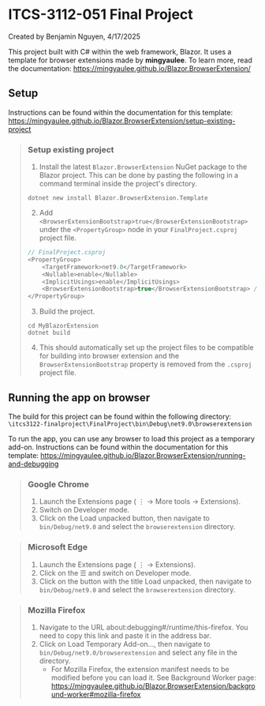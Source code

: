 # ITCS-3112-051 Final Project

Created by Benjamin Nguyen, 4/17/2025

This project built with C# within the web framework, Blazor. It uses a template for browser extensions made by **mingyaulee**. To learn more, read the documentation: https://mingyaulee.github.io/Blazor.BrowserExtension/

## Setup

Instructions can be found within the documentation for this template: https://mingyaulee.github.io/Blazor.BrowserExtension/setup-existing-project

> ### Setup existing project
> 1. Install the latest `Blazor.BrowserExtension` NuGet package to the Blazor project. This can be done by pasting the following in a command terminal inside the project's directory.
> ```
> dotnet new install Blazor.BrowserExtension.Template
> ```
> 2. Add `<BrowserExtensionBootstrap>true</BrowserExtensionBootstrap>` under the `<PropertyGroup>` node in your `FinalProject.csproj` project file.
> ``` csharp
> // FinalProject.csproj
> <PropertyGroup>
>     <TargetFramework>net9.0</TargetFramework>
>     <Nullable>enable</Nullable>
>     <ImplicitUsings>enable</ImplicitUsings>
>     <BrowserExtensionBootstrap>true</BrowserExtensionBootstrap> // code to add
> </PropertyGroup>
> ```
> 3. Build the project.
> ```
> cd MyBlazorExtension
> dotnet build
> ```
> 4. This should automatically set up the project files to be compatible for building into browser extension and the `BrowserExtensionBootstrap` property is removed from the `.csproj` project file.


## Running the app on browser

The build for this project can be found within the following directory:
```\itcs3122-finalproject\FinalProject\bin\Debug\net9.0\browserextension```

To run the app, you can use any browser to load this project as a temporary add-on. Instructions can be found within the documentation for this template: https://mingyaulee.github.io/Blazor.BrowserExtension/running-and-debugging

> ### Google Chrome
> 1. Launch the Extensions page ( ⋮ → More tools → Extensions).
> 2. Switch on Developer mode.
> 3. Click on the Load unpacked button, then navigate to `bin/Debug/net9.0` and select the `browserextension` directory.

> ### Microsoft Edge
> 1. Launch the Extensions page ( ⋮ → Extensions).
> 2. Click on the ☰ and switch on Developer mode.
> 3. Click on the button with the title Load unpacked, then navigate to `bin/Debug/net9.0` and select the `browserextension` directory.

> ### Mozilla Firefox
> 1. Navigate to the URL about:debugging#/runtime/this-firefox. You need to copy this link and paste it in the address bar.
> 2. Click on Load Temporary Add-on..., then navigate to `bin/Debug/net9.0/browserextension` and select any file in the directory. 
>    - For Mozilla Firefox, the extension manifest needs to be modified before you can load it. See Background Worker page: https://mingyaulee.github.io/Blazor.BrowserExtension/background-worker#mozilla-firefox

